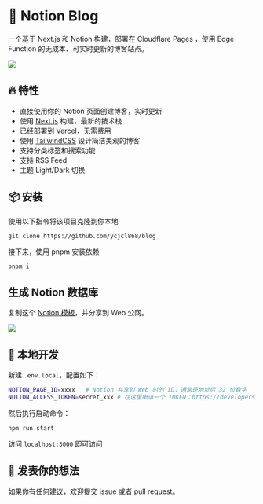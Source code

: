 # 📝 Notion Blog

一个基于 Next.js 和 Notion 构建，部署在 Cloudflare Pages ，使用 Edge Function 的无成本、可实时更新的博客站点。

![](https://user-images.githubusercontent.com/13595509/221388253-a719a869-c4b9-4387-a513-101caa35df27.png)

## 🔥 特性

- 直接使用你的 Notion 页面创建博客，实时更新
- 使用 [Next.js](https://nextjs.org/) 构建，最新的技术栈
- 已经部署到 Vercel，无需费用
- 使用 [TailwindCSS](https://tailwindcss.com/) 设计简洁美观的博客
- 支持分类标签和搜索功能
- 支持 RSS Feed
- 主题 Light/Dark 切换

## 📦 安装

使用以下指令将该项目克隆到你本地

```
git clone https://github.com/ycjcl868/blog
```

接下来，使用 pnpm 安装依赖

```
pnpm i
```

## 生成 Notion 数据库

复制这个 [Notion 模板](https://ycjcl868.notion.site/b7e25fb9b29a48269e92e36f65a3ffbb)，并分享到 Web 公网。

![](https://user-images.githubusercontent.com/13595509/221388324-00c684dc-2eb8-4748-bd8e-91c8cf7320be.png)

## 🔨 本地开发

新建 `.env.local`，配置如下：

```bash
NOTION_PAGE_ID=xxxx   # Notion 共享到 Web 时的 ID，通常是地址后 32 位数字
NOTION_ACCESS_TOKEN=secret_xxx # 在这里申请一个 TOKEN：https://developers.notion.com/docs/create-a-notion-integration
```

然后执行启动命令：

```
npm run start
```

访问 `localhost:3000` 即可访问

## 📝 发表你的想法

如果你有任何建议，欢迎提交 issue 或者 pull request。

